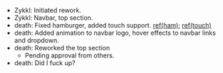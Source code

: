 - Zykkl: Initiated rework.
- Zykkl: Navbar, top section.
- death: Fixed hamburger, added touch support. [ref(ham)](https://bulma.io/documentation/components/navbar/#navbar-menu); [ref(touch)](https://developer.mozilla.org/en-US/docs/Web/API/Touch_events/Using_Touch_Events#interfaces)
- death: Added animation to navbar logo, hover effects to navbar links and dropdown.
- death: Reworked the top section
    - Pending approval from others.
- death: Did I fuck up?
